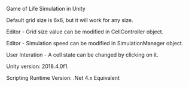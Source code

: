 Game of Life Simulation in Unity

Default grid size is 6x6, but it will work for any size.

Editor - Grid size value can be modified in CellController object.

Editor - Simulation speed can be modified in SimulationManager object.

User Interation - A cell state can be changed by clicking on it.

Unity version: 2018.4.0f1.

Scripting Runtime Version: .Net 4.x Equivalent
